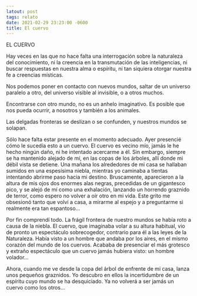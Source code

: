 ```yaml
---
latout: post
tags: relato
date: 2021-02-29 23:23:00 -0600
title: El cuervo
---
```

EL CUERVO

Hay veces en las que no hace falta una interrogación sobre la naturaleza del conocimiento, ni la creencia en la transmutación de las inteligencias, ni buscar respuestas en nuestra alma o espíritu, ni tan siquiera otorgar nuestra fe a creencias místicas.

Nos podemos poner en contacto con nuevos mundos, saltar de un universo paralelo a otro, del universo visible al invisible, o a otros muchos.

Encontrarse con otro mundo, no es un anhelo imaginativo. Es posible que nos pueda ocurrir, a nosotros y también a los animales.

Las delgadas fronteras se deslizan o se confunden, y nuestros mundos se solapan.

Sólo hace falta estar presente en el momento adecuado. Ayer presencié cómo le sucedía esto a un cuervo. El cuervo es vecino mío, jamás le he hecho ningún daño, ni he intentado acercarme a él. Sin embargo, siempre se ha mantenido alejado de mí, en las copas de los árboles, allí donde mi débil vista se detiene. Una mañana los alrededores de mi casa se hallaban sumidos en una espesísima niebla, mientras yo caminaba a tientas intentando abrirme paso hacia mi destino. Bruscamente, aparecieron a la altura de mis ojos dos enormes alas negras, precedidas de un gigantesco pico, y se alejó de mí como una exhalación, lanzando un horrendo graznido de terror, como espero no volver a oír otro en mi vida. Este grito me obsesionó tanto que volví a casa, a mirarme al espejo y a preguntarme si realmente era tan espantoso...

Por fin comprendí todo. La frágil frontera de nuestro mundos se había roto a causa de la niebla. El cuervo, que imaginaba volar a su altura habitual, vio de pronto un espectáculo sobrecogedor, contrario para él a las leyes de la Naturaleza. Había visto a un hombre que andaba por los aires, en el mismo corazón del mundo de los cuervos. Acababa de presenciar el más grotesco y extraño espectáculo que un cuervo jamás hubiera visto: un hombre volador...

Ahora, cuando me ve desde la copa del árbol de enfrente de mi casa, lanza unos pequeños graznidos. Yo descubro en ellos la incertidumbre de un espíritu cuyo mundo se ha desquiciado. Ya no volverá a ser jamás un cuervo como los otros...
